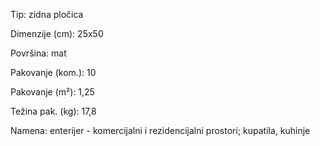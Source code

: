 Tip: zidna pločica

Dimenzije (cm): 25x50

Površina: mat

Pakovanje (kom.): 10

Pakovanje (m²): 1,25

Težina pak. (kg): 17,8

Namena: enterijer - komercijalni i rezidencijalni prostori; kupatila, kuhinje